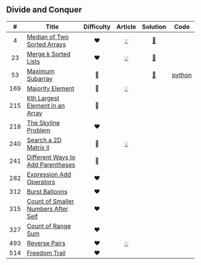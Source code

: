 
## Divide and Conquer

|#|Title|Difficulty|Article|Solution|Code|
|:---:|---|:---:|:---:|:---:|:---:|
|4|[Median of Two Sorted Arrays](https://leetcode.com/problems/median-of-two-sorted-arrays) |❤️|[💡](https://leetcode.com/articles/median-of-two-sorted-arrays)|[📜](.././solutions/4.%20Median%20of%20Two%20Sorted%20Arrays.md)||
|23|[Merge k Sorted Lists](https://leetcode.com/problems/merge-k-sorted-lists) |❤️|[💡](https://leetcode.com/articles/merge-k-sorted-list)|[📜](.././solutions/23.%20Merge%20k%20Sorted%20Lists.md)||
|53|[Maximum Subarray](https://leetcode.com/problems/maximum-subarray) |💚||[📜](.././solutions/53.%20Maximum%20Subarray.md)|[python](.././python/53.%20Maximum%20Subarray.py)|
|169|[Majority Element](https://leetcode.com/problems/majority-element) |💚|[💡](https://leetcode.com/articles/majority-element)|||
|215|[Kth Largest Element in an Array](https://leetcode.com/problems/kth-largest-element-in-an-array) |🧡||||
|218|[The Skyline Problem](https://leetcode.com/problems/the-skyline-problem) |❤️||||
|240|[Search a 2D Matrix II](https://leetcode.com/problems/search-a-2d-matrix-ii) |🧡|[💡](https://leetcode.com/articles/search-a-2d-matrix-ii)|||
|241|[Different Ways to Add Parentheses](https://leetcode.com/problems/different-ways-to-add-parentheses) |🧡||||
|282|[Expression Add Operators](https://leetcode.com/problems/expression-add-operators) |❤️||||
|312|[Burst Balloons](https://leetcode.com/problems/burst-balloons) |❤️||||
|315|[Count of Smaller Numbers After Self](https://leetcode.com/problems/count-of-smaller-numbers-after-self) |❤️||||
|327|[Count of Range Sum](https://leetcode.com/problems/count-of-range-sum) |❤️||||
|493|[Reverse Pairs](https://leetcode.com/problems/reverse-pairs) |❤️|[💡](https://leetcode.com/articles/reverse-pairs)|||
|514|[Freedom Trail](https://leetcode.com/problems/freedom-trail) |❤️||||